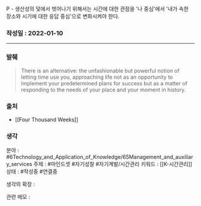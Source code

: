 P - 생산성의 덫에서 벗어나기 위해서는 시간에 대한 관점을 '나 중심'에서 '내가 속한 장소와 시기에 대한 응답 중심'으로 변화시켜야 한다. 

### 작성일 : 2022-01-10 
----
### 발췌
>There is an alternative: the unfashionable but powerful notion of letting time use you, approaching life not as an opportunity to implement your predetermined plans for success but as a matter of responding to the needs of your place and your moment in history.
### 출처
- [[Four Thousand Weeks]]
### 생각
분야 : #6Technology_and_Application_of_Knowledge/65Management_and_auxiliary_services
주제 : #마인드셋 #자기성찰 #자기계발/시간관리 
키워드 : [[K-시간관리]]
상태 : #작성중 #연결중

생각의 확장 :

관련 메모 : 

